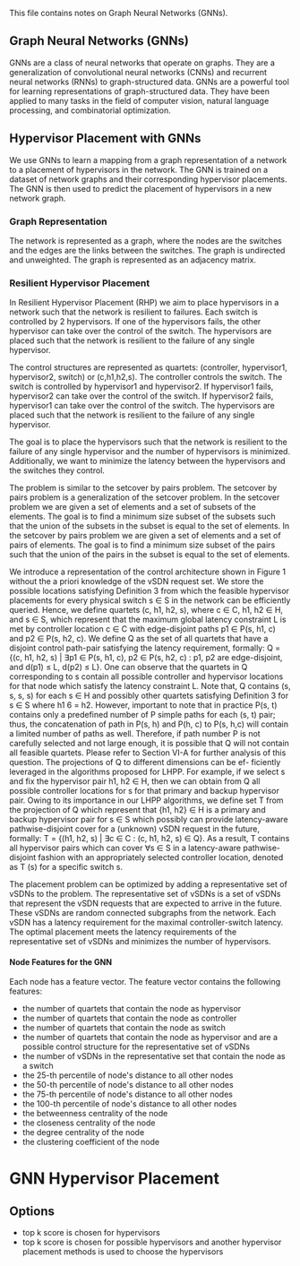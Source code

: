 This file contains notes on Graph Neural Networks (GNNs).

## Graph Neural Networks (GNNs)
GNNs are a class of neural networks that operate on graphs. They are a generalization of convolutional neural networks (CNNs) and recurrent neural networks (RNNs) to graph-structured data. GNNs are a powerful tool for learning representations of graph-structured data. They have been applied to many tasks in the field of computer vision, natural language processing, and combinatorial optimization.

## Hypervisor Placement with GNNs
We use GNNs to learn a mapping from a graph representation of a network to a placement of hypervisors in the network. The GNN is trained on a dataset of network graphs and their corresponding hypervisor placements. The GNN is then used to predict the placement of hypervisors in a new network graph.

### Graph Representation
The network is represented as a graph, where the nodes are the switches and the edges are the links between the switches. The graph is undirected and unweighted. The graph is represented as an adjacency matrix.


### Resilient Hypervisor Placement
In Resilient Hypervisor Placement (RHP) we aim to place hypervisors in a network such that the network is resilient to failures. Each switch is controlled by 2 hypervisors. If one of the hypervisors fails, the other hypervisor can take over the control of the switch. The hypervisors are placed such that the network is resilient to the failure of any single hypervisor.

The control structures are represented as quartets: (controller, hypervisor1, hypervisor2, switch) or (c,h1,h2,s). The controller controls the switch. The switch is controlled by hypervisor1 and hypervisor2. If hypervisor1 fails, hypervisor2 can take over the control of the switch. If hypervisor2 fails, hypervisor1 can take over the control of the switch. The hypervisors are placed such that the network is resilient to the failure of any single hypervisor.

The goal is to place the hypervisors such that the network is resilient to the failure of any single hypervisor and the number of hypervisors is minimized. Additionally, we want to minimize the latency between the hypervisors and the switches they control.

The problem is similar to the setcover by pairs problem. The setcover by pairs problem is a generalization of the setcover problem. In the setcover problem we are given a set of elements and a set of subsets of the elements. The goal is to find a minimum size subset of the subsets such that the union of the subsets in the subset is equal to the set of elements. In the setcover by pairs problem we are given a set of elements and a set of pairs of elements. The goal is to find a minimum size subset of the pairs such that the union of the pairs in the subset is equal to the set of elements.

We introduce a representation of the control architecture
shown in Figure 1 without the a priori knowledge of the
vSDN request set. We store the possible locations satisfying
Definition 3 from which the feasible hypervisor placements for
every physical switch s ∈ S in the network can be efficiently
queried. Hence, we define quartets (c, h1, h2, s), where c ∈ C,
h1, h2 ∈ H, and s ∈ S, which represent that the maximum
global latency constraint L is met by controller location c ∈ C
with edge-disjoint paths p1 ∈ P(s, h1, c) and p2 ∈ P(s, h2, c).
We define Q as the set of all quartets that have a disjoint
control path-pair satisfying the latency requirement, formally:
Q = {(c, h1, h2, s) | ∃p1 ∈ P(s, h1, c), p2 ∈ P(s, h2, c) :
p1, p2 are edge-disjoint, and d(p1) ≤ L, d(p2) ≤ L}.
One can observe that the quartets in Q corresponding to
s contain all possible controller and hypervisor locations for
that node which satisfy the latency constraint L. Note that,
Q contains (s, s, s, s) for each s ∈ H and possibly other
quartets satisfying Definition 3 for s ∈ S where h1 6 = h2.
However, important to note that in practice P(s, t) contains
only a predefined number of P simple paths for each (s, t)
pair; thus, the concatenation of path in P(s, h) and P(h, c)
to P(s, h,c) will contain a limited number of paths as well.
Therefore, if path number P is not carefully selected and not
large enough, it is possible that Q will not contain all feasible
quartets. Please refer to Section VI-A for further analysis of
this question.
The projections of Q to different dimensions can be ef-
ficiently leveraged in the algorithms proposed for LHPP. For
example, if we select s and fix the hypervisor pair h1, h2 ∈ H,
then we can obtain from Q all possible controller locations
for s for that primary and backup hypervisor pair. Owing
to its importance in our LHPP algorithms, we define set T
from the projection of Q which represent that {h1, h2} ∈ H
is a primary and backup hypervisor pair for s ∈ S which
possibly can provide latency-aware pathwise-disjoint cover for
a (unknown) vSDN request in the future, formally:
T = {(h1, h2, s) | ∃c ∈ C : (c, h1, h2, s) ∈ Q}.
As a result, T contains all hypervisor pairs which can cover
∀s ∈ S in a latency-aware pathwise-disjoint fashion with an
appropriately selected controller location, denoted as T (s) for
a specific switch s.

The placement problem can be optimized by adding a representative set of vSDNs to the problem. The representative set of vSDNs is a set of vSDNs that represent the vSDN requests that are expected to arrive in the future. These vSDNs are random connected subgraphs from the network. Each vSDN has a latency requirement for the maximal controller-switch latency. The optimal placement meets the latency requirements of the representative set of vSDNs and minimizes the number of hypervisors.

#### Node Features for the GNN
Each node has a feature vector. The feature vector contains the following features:
- the number of quartets that contain the node as hypervisor
- the number of quartets that contain the node as controller
- the number of quartets that contain the node as switch
- the number of quartets that contain the node as hypervisor and are a possible control structure for the representative set of vSDNs
- the number of vSDNs in the representative set that contain the node as a switch
- the 25-th percentile of node's distance to all other nodes
- the 50-th percentile of node's distance to all other nodes
- the 75-th percentile of node's distance to all other nodes
- the 100-th percentile of node's distance to all other nodes
- the betweenness centrality of the node
- the closeness centrality of the node
- the degree centrality of the node
- the clustering coefficient of the node

# GNN Hypervisor Placement

## Options
- top k score is chosen for hypervisors
- top k score is chosen for possible hypervisors and another hypervisor placement methods is used to choose the hypervisors
